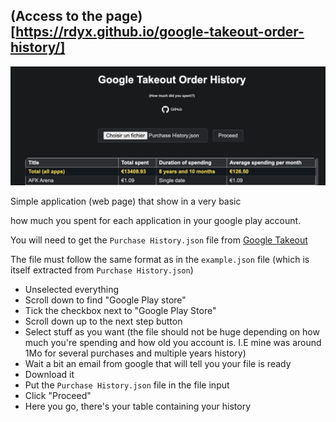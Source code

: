 (Access to the page)[https://rdyx.github.io/google-takeout-order-history/]
---

![Example](image.png)

Simple application (web page) that show in a very basic <table> how much you spent for each application in your google play account.

You will need to get the `Purchase History.json` file from [Google Takeout](https://takeout.google.com/)

The file must follow the same format as in the `example.json` file (which is itself extracted from `Purchase History.json`)

- Unselected everything
- Scroll down to find "Google Play store"
- Tick the checkbox next to "Google Play Store"
- Scroll down up to the next step button
- Select stuff as you want (the file should not be huge depending on how much you're spending and how old you account is. I.E mine was around 1Mo for several purchases and multiple years history)
- Wait a bit an email from google that will tell you your file is ready
- Download it
- Put the `Purchase History.json` file in the file input
- Click "Proceed"
- Here you go, there's your table containing your history
